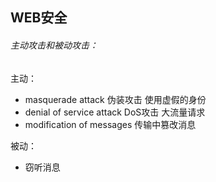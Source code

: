 ## WEB安全

###### 主动攻击和被动攻击：

主动：

- masquerade attack 伪装攻击 使用虚假的身份
- denial of service attack DoS攻击 大流量请求
- modification of messages 传输中篡改消息

被动：

- 窃听消息

